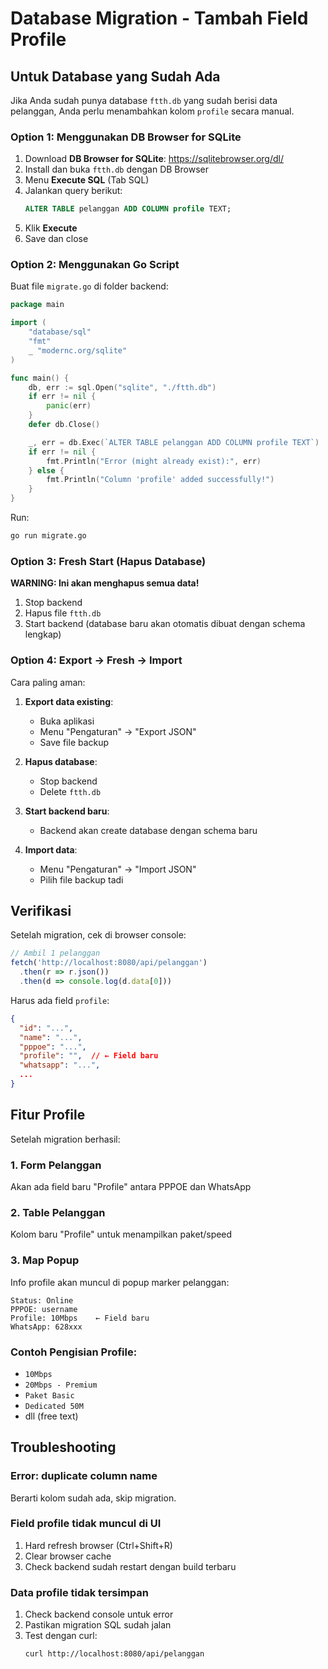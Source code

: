 # Database Migration - Tambah Field Profile

## Untuk Database yang Sudah Ada

Jika Anda sudah punya database `ftth.db` yang sudah berisi data pelanggan, Anda perlu menambahkan kolom `profile` secara manual.

### Option 1: Menggunakan DB Browser for SQLite

1. Download **DB Browser for SQLite**: https://sqlitebrowser.org/dl/
2. Install dan buka `ftth.db` dengan DB Browser
3. Menu **Execute SQL** (Tab SQL)
4. Jalankan query berikut:
   ```sql
   ALTER TABLE pelanggan ADD COLUMN profile TEXT;
   ```
5. Klik **Execute**
6. Save dan close

### Option 2: Menggunakan Go Script

Buat file `migrate.go` di folder backend:

```go
package main

import (
    "database/sql"
    "fmt"
    _ "modernc.org/sqlite"
)

func main() {
    db, err := sql.Open("sqlite", "./ftth.db")
    if err != nil {
        panic(err)
    }
    defer db.Close()

    _, err = db.Exec(`ALTER TABLE pelanggan ADD COLUMN profile TEXT`)
    if err != nil {
        fmt.Println("Error (might already exist):", err)
    } else {
        fmt.Println("Column 'profile' added successfully!")
    }
}
```

Run:
```bash
go run migrate.go
```

### Option 3: Fresh Start (Hapus Database)

**WARNING: Ini akan menghapus semua data!**

1. Stop backend
2. Hapus file `ftth.db`
3. Start backend (database baru akan otomatis dibuat dengan schema lengkap)

### Option 4: Export → Fresh → Import

Cara paling aman:

1. **Export data existing**:
   - Buka aplikasi
   - Menu "Pengaturan" → "Export JSON"
   - Save file backup

2. **Hapus database**:
   - Stop backend
   - Delete `ftth.db`

3. **Start backend baru**:
   - Backend akan create database dengan schema baru

4. **Import data**:
   - Menu "Pengaturan" → "Import JSON"
   - Pilih file backup tadi

## Verifikasi

Setelah migration, cek di browser console:
```javascript
// Ambil 1 pelanggan
fetch('http://localhost:8080/api/pelanggan')
  .then(r => r.json())
  .then(d => console.log(d.data[0]))
```

Harus ada field `profile`:
```json
{
  "id": "...",
  "name": "...",
  "pppoe": "...",
  "profile": "",  // ← Field baru
  "whatsapp": "...",
  ...
}
```

## Fitur Profile

Setelah migration berhasil:

### 1. Form Pelanggan
Akan ada field baru "Profile" antara PPPOE dan WhatsApp

### 2. Table Pelanggan
Kolom baru "Profile" untuk menampilkan paket/speed

### 3. Map Popup
Info profile akan muncul di popup marker pelanggan:
```
Status: Online
PPPOE: username
Profile: 10Mbps    ← Field baru
WhatsApp: 628xxx
```

### Contoh Pengisian Profile:
- `10Mbps`
- `20Mbps - Premium`
- `Paket Basic`
- `Dedicated 50M`
- dll (free text)

## Troubleshooting

### Error: duplicate column name
Berarti kolom sudah ada, skip migration.

### Field profile tidak muncul di UI
1. Hard refresh browser (Ctrl+Shift+R)
2. Clear browser cache
3. Check backend sudah restart dengan build terbaru

### Data profile tidak tersimpan
1. Check backend console untuk error
2. Pastikan migration SQL sudah jalan
3. Test dengan curl:
   ```bash
   curl http://localhost:8080/api/pelanggan
   ```
